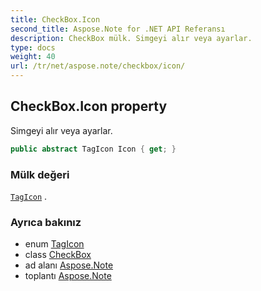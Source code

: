 ```yaml
---
title: CheckBox.Icon
second_title: Aspose.Note for .NET API Referansı
description: CheckBox mülk. Simgeyi alır veya ayarlar.
type: docs
weight: 40
url: /tr/net/aspose.note/checkbox/icon/
---
```

## CheckBox.Icon property

Simgeyi alır veya ayarlar.

```csharp
public abstract TagIcon Icon { get; }
```

### Mülk değeri

[`TagIcon`](../../tagicon/) .

### Ayrıca bakınız

* enum [TagIcon](../../tagicon/)
* class [CheckBox](../)
* ad alanı [Aspose.Note](../../checkbox/)
* toplantı [Aspose.Note](../../../)


